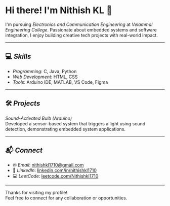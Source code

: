 # Hi there! I'm Nithish KL 👋

I'm pursuing *Electronics and Communication Engineering* at *Velammal Engineering College*. Passionate about embedded systems and software integration, I enjoy building creative tech projects with real-world impact.

---

## 💻 *Skills*
- *Programming*: C, Java, Python  
- *Web Development*: HTML, CSS  
- *Tools*: Arduino IDE, MATLAB, VS Code, Figma

---

## 🛠 *Projects*
*Sound-Activated Bulb (Arduino)*  
Developed a sensor-based system that triggers a light using sound detection, demonstrating embedded system applications.

---

## 📬 *Connect*
- ✉ *Email*: [nithishkl1710@gmail.com](mailto:nithishkl1710@gmail.com)  
- 🔗 *LinkedIn*: [linkedin.com/in/nithishkl1710](https://www.linkedin.com/in/nithishkl1710)  
- 💻 *LeetCode*: [leetcode.com/Nithishkl1710](https://leetcode.com/Nithishkl1710)

---

Thanks for visiting my profile!  
Feel free to connect for any collaboration or opportunities.
